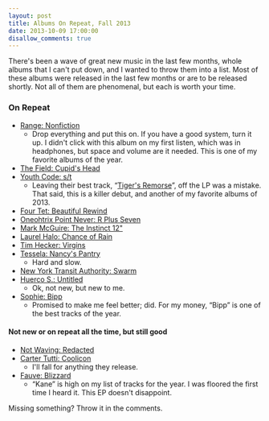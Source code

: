 ```yaml
---
layout: post
title: Albums On Repeat, Fall 2013
date: 2013-10-09 17:00:00
disallow_comments: true
---
```


There's been a wave of great new music in the last few months,
whole albums that I can't put down, and I wanted to throw them into a list.
Most of these albums were released in the last few months
or are to be released shortly. Not all of them are phenomenal,
but each is worth your time.

### On Repeat

- [Range: Nonfiction](http://donkypitch.bandcamp.com/releases)
  - Drop everything and put this on. If you have a good system, turn it up.
    I didn't click with this album on my first listen, which was in headphones,
    but space and volume are it needed. This is one of my favorite albums of the year.
- [The Field: Cupid's Head](http://www.kompakt.fm/releases/cupids_head_2xlp_cd)
- [Youth Code: s/t](http://youthcode.bandcamp.com/album/youth-code)
  - Leaving their best track, &#8220;[Tiger's&nbsp;Remorse](http://youthcode.bandcamp.com/track/tigers-remorse)&#8221;,
    off the LP was a mistake. That said, this is a killer debut, and another of my favorite albums of 2013.
- [Four Tet: Beautiful Rewind](https://bleep.com/release/45467-four-tet-beautiful-rewind)
- [Oneohtrix Point Never: R Plus Seven](https://bleep.com/release/44656-oneohtrix-point-never-r-plus-seven)
- [Mark McGuire: The Instinct 12"]()
- [Laurel Halo: Chance of Rain](https://bleep.com/release/46658-laurel-halo-chance-of-rain)
- [Tim Hecker: Virgins](https://bleep.com/release/45776-tim-hecker-virgins)
- [Tessela: Nancy's Pantry](http://randsrecords.greedbag.com/buy/nancys-pantry-1/)
  - Hard and slow.
- [New York Transit Authority: Swarm](https://soundcloud.com/lobsterboyrecords/new-york-transit-authority)
- [Huerco S.: Untitled](http://opaltapes.bandcamp.com/album/huerco-s-untitled)
  - Ok, not new, but new to me.
- [Sophie: Bipp](https://soundcloud.com/msmsmsm/sophie-bipp)
  - Promised to make me feel better; did. For my money, &#8220;Bipp&#8221;
    is one of the best tracks of the year.

#### Not new or on repeat all the time, but still good

- [Not Waving: Redacted](http://boomkat.com/cassettes/796607-not-waving-redacted)
- [Carter Tutti: Coolicon](https://boomkat.com/downloads/711324-carter-tutti-coolicon)
  - I'll fall for anything they release.
- [Fauve: Blizzard](https://itunes.apple.com/us/album/blizzard/id632722469)
  - &#8220;Kane&#8221; is high on my list of tracks for the year. I was floored the first time I&nbsp;heard&nbsp;it.
    This EP doesn't disappoint.

Missing something? Throw it in the comments.
